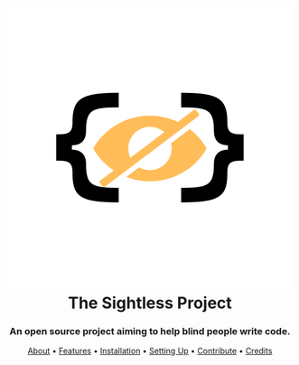 <h1 align="center">
  <br>
  <a href="https://github.com/superzackx/Sightless"><img src="./assets/%7B%20%7D.png"></a>
  <br>
  The Sightless Project
  <br>
</h1>

<h3 align=center>An open source project aiming to help blind people write code.</h3>

<p align="center">
  <a href="#about">About</a>
  •
  <a href="#features">Features</a>
  •
  <a href="#installation">Installation</a>
  •
  <a href="#setting-up">Setting Up</a>
  •
  <a href="#contribute">Contribute</a>
  •
  <a href="#credits">Credits</a>
</p>
